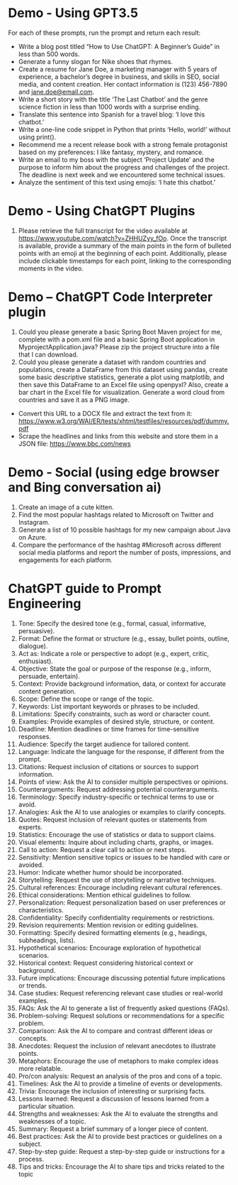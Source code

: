# Demo - Using GPT3.5

For each of these prompts, run the prompt and return each result:

- Write a blog post titled “How to Use ChatGPT: A Beginner’s Guide” in less than 500 words.
- Generate a funny slogan for Nike shoes that rhymes.
- Create a resume for Jane Doe, a marketing manager with 5 years of experience, a bachelor’s degree in business, and skills in SEO, social media, and content creation. Her contact information is (123) 456-7890 and jane.doe@email.com.
- Write a short story with the title ‘The Last Chatbot’ and the genre science fiction in less than 1000 words with a surprise ending.
- Translate this sentence into Spanish for a travel blog: ‘I love this chatbot.’
- Write a one-line code snippet in Python that prints ‘Hello, world!’ without using print().
- Recommend me a recent release book with a strong female protagonist based on my preferences: I like fantasy, mystery, and romance.
- Write an email to my boss with the subject ‘Project Update’ and the purpose to inform him about the progress and challenges of the project. The deadline is next week and we encountered some technical issues.
- Analyze the sentiment of this text using emojis: ‘I hate this chatbot.’

# Demo - Using ChatGPT Plugins

1. Please retrieve the full transcript for the video available at https://www.youtube.com/watch?v=ZHHUZyy_fOo. Once the transcript is available, provide a summary of the main points in the form of bulleted points with an emoji at the beginning of each point. Additionally, please include clickable timestamps for each point, linking to the corresponding moments in the video.

# Demo – ChatGPT Code Interpreter plugin

1. Could you please generate a basic Spring Boot Maven project for me, complete with a pom.xml file and a basic Spring Boot application in MyprojectApplication.java? Please zip the project structure into a file that I can download.
2. Could you please generate a dataset with random countries and populations, create a DataFrame from this dataset using pandas, create some basic descriptive statistics, generate a plot using matplotlib, and then save this DataFrame to an Excel file using openpyxl? Also, create a bar chart in the Excel file for visualization. Generate a word cloud from countries and save it as a PNG image.
- Convert this URL to a DOCX file and extract the text from it: https://www.w3.org/WAI/ER/tests/xhtml/testfiles/resources/pdf/dummy.pdf
- Scrape the headlines and links from this website and store them in a JSON file: https://www.bbc.com/news

# Demo - Social (using edge browser and Bing conversation ai)

1. Create an image of a cute kitten.
2. Find the most popular hashtags related to Microsoft on Twitter and Instagram.
3. Generate a list of 10 possible hashtags for my new campaign about Java on Azure.
4. Compare the performance of the hashtag #Microsoft across different social media platforms and report the number of posts, impressions, and engagements for each platform.


# ChatGPT guide to Prompt Engineering
 
1.	Tone: Specify the desired tone (e.g., formal, casual, informative, persuasive).
2.	Format: Define the format or structure (e.g., essay, bullet points, outline, dialogue).
3.	Act as: Indicate a role or perspective to adopt (e.g., expert, critic, enthusiast).
4.	Objective: State the goal or purpose of the response (e.g., inform, persuade, entertain).
5.	Context: Provide background information, data, or context for accurate content generation.
6.	Scope: Define the scope or range of the topic.
7.	Keywords: List important keywords or phrases to be included.
8.	Limitations: Specify constraints, such as word or character count.
9.	Examples: Provide examples of desired style, structure, or content.
10.	Deadline: Mention deadlines or time frames for time-sensitive responses.
11.	Audience: Specify the target audience for tailored content.
12.	Language: Indicate the language for the response, if different from the prompt.
13.	Citations: Request inclusion of citations or sources to support information.
14.	Points of view: Ask the AI to consider multiple perspectives or opinions.
15.	Counterarguments: Request addressing potential counterarguments.
16.	Terminology: Specify industry-specific or technical terms to use or avoid.
17.	Analogies: Ask the AI to use analogies or examples to clarify concepts.
18.	Quotes: Request inclusion of relevant quotes or statements from experts.
19.	Statistics: Encourage the use of statistics or data to support claims.
20.	Visual elements: Inquire about including charts, graphs, or images.
21.	Call to action: Request a clear call to action or next steps.
22.	Sensitivity: Mention sensitive topics or issues to be handled with care or avoided.
23.	Humor: Indicate whether humor should be incorporated.
24.	Storytelling: Request the use of storytelling or narrative techniques.
25.	Cultural references: Encourage including relevant cultural references.
26.	Ethical considerations: Mention ethical guidelines to follow.
27.	Personalization: Request personalization based on user preferences or characteristics.
28.	Confidentiality: Specify confidentiality requirements or restrictions.
29.	Revision requirements: Mention revision or editing guidelines.
30.	Formatting: Specify desired formatting elements (e.g., headings, subheadings, lists).
31.	Hypothetical scenarios: Encourage exploration of hypothetical scenarios.
32.	Historical context: Request considering historical context or background.
33.	Future implications: Encourage discussing potential future implications or trends.
34.	Case studies: Request referencing relevant case studies or real-world examples.
35.	FAQs: Ask the AI to generate a list of frequently asked questions (FAQs).
36.	Problem-solving: Request solutions or recommendations for a specific problem.
37.	Comparison: Ask the AI to compare and contrast different ideas or concepts.
38.	Anecdotes: Request the inclusion of relevant anecdotes to illustrate points.
39.	Metaphors: Encourage the use of metaphors to make complex ideas more relatable.
40.	Pro/con analysis: Request an analysis of the pros and cons of a topic.
41.	Timelines: Ask the AI to provide a timeline of events or developments.
42.	Trivia: Encourage the inclusion of interesting or surprising facts.
43.	Lessons learned: Request a discussion of lessons learned from a particular situation.
44.	Strengths and weaknesses: Ask the AI to evaluate the strengths and weaknesses of a topic.
45.	Summary: Request a brief summary of a longer piece of content.
46.	Best practices: Ask the AI to provide best practices or guidelines on a subject.
47.	Step-by-step guide: Request a step-by-step guide or instructions for a process.
48.	Tips and tricks: Encourage the AI to share tips and tricks related to the topic
